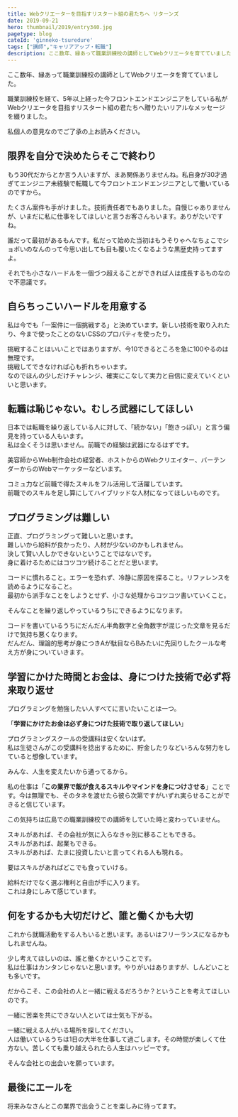 ```yaml
---
title: Webクリエーターを目指すリスタート組の君たちへ リターンズ
date: 2019-09-21
hero: thumbnail/2019/entry340.jpg
pagetype: blog
cateId: 'ginneko-tsuredure'
tags: ["講師","キャリアアップ・転職"]
description: ここ数年、縁あって職業訓練校の講師としてWebクリエータを育てていました。これから目指す人、学ぶ人、業界に飛び込む君たちへの想いを、個人の一意見と責任を持って綴ろうと思います。
---
```

ここ数年、縁あって職業訓練校の講師としてWebクリエータを育てていました。

職業訓練校を経て、5年以上経った今フロントエンドエンジニアをしている私がWebクリエータを目指すリスタート組の君たちへ贈りたいリアルなメッセージを綴りました。

私個人の意見なのでご了承の上お読みください。
<prof></prof>

<toc id="/blogs/entry340/"></toc>
## 限界を自分で決めたらそこで終わり
もう30代だからとか言う人いますが、まあ関係ありませんね。私自身が30才過ぎてエンジニア未経験で転職して今フロントエンドエンジニアとして働いているのですから。

たくさん案件も手がけました。技術責任者でもありました。自慢じゃありませんが、いまだに私に仕事をしてほしいと言うお客さんもいます。ありがたいですね。

誰だって最初があるもんです。私だって始めた当初はもうそりゃへなちょこでショボいのなんのって今思い出しても目も覆いたくなるような黒歴史持ってますよ。

それでも小さなハードルを一個づつ超えることができれば人は成長するものなので不思議です。

## 自らちっこいハードルを用意する
私は今でも「一案件に一個挑戦する」と決めています。新しい技術を取り入れたり、今まで使ったことのないCSSのプロパティを使ったり。

挑戦することはいいことではありますが、今10できるところを急に100やるのは無理です。<br>
挑戦してできなければ心も折れちゃいます。<br>
なのでほんの少しだけチャレンジ、確実にこなして実力と自信に変えていくといいと思います。

## 転職は恥じゃない。むしろ武器にしてほしい
日本では転職を繰り返している人に対して、「続かない」「飽きっぽい」と言う偏見を持っている人もいます。<br>
私は全くそうは思いません。前職での経験は武器になるはずです。

美容師からWeb制作会社の経営者、ホストからのWebクリエイター、バーテンダーからのWebマーケッターなどいます。

コミュ力など前職で得たスキルをフル活用して活躍しています。<br>
前職でのスキルを足し算にしてハイブリッドな人材になってほしいものです。

## プログラミングは難しい
正直、プログラミングって難しいと思います。<br>
難しいから給料が良かったり、人材が少ないのかもしれません。<br>
決して賢い人しかできないということではないです。<br>
身に着けるためにはコツコツ続けることだと思います。

コードに慣れること。エラーを恐れず、冷静に原因を探ること。リファレンスを読めるようになること。<br>
最初から派手なことをしようとせず、小さな処理からコツコツ書いていくこと。

そんなことを繰り返しやっているうちにできるようになります。

コードを書いているうちにだんだん半角数字と全角数字が混じった文章を見るだけで気持ち悪くなります。<br>
だんだん、理論的思考が身につきAが駄目ならBみたいに先回りしたクールな考え方が身についていきます。

## 学習にかけた時間とお金は、身につけた技術で必ず将来取り返せ
プログラミングを勉強したい人すべてに言いたいことは一つ。

「**学習にかけたお金は必ず身につけた技術で取り返してほしい**」

プログラミングスクールの受講料は安くないはず。<br>
私は生徒さんがこの受講料を捻出するために、貯金したりなどいろんな努力をしていると想像しています。

みんな、人生を変えたいから通ってるから。

私の仕事は「**この業界で飯が食えるスキルやマインドを身につけさせる**」ことです。今は無理でも、そのタネを渡せたら彼ら次第ですがいずれ実らせることができると信じています。

この気持ちは広島での職業訓練校での講師をしていた時と変わっていません。

スキルがあれば、その会社が気に入らなきゃ別に移ることもできる。<br>
スキルがあれば、起業もできる。<br>
スキルがあれば、たまに投資したいと言ってくれる人も現れる。<br>

要はスキルがあればどこでも食っていける。

給料だけでなく選ぶ権利と自由が手に入ります。<br>
これは身にしみて感じています。

## 何をするかも大切だけど、誰と働くかも大切
これから就職活動をする人もいると思います。あるいはフリーランスになるかもしれませんね。

少し考えてほしいのは、誰と働くかということです。<br>
私は仕事はカンタンじゃないと思います。やりがいはありますが、しんどいことも多いです。

だからこそ、この会社の人と一緒に戦えるだろうか？ということを考えてほしいのです。

一緒に苦楽を共にできない人といては士気も下がる。

一緒に戦える人がいる場所を探してください。<br>
人は働いているうちは1日の大半を仕事して過ごします。その時間が楽しくて仕方ない。苦しくても乗り越えられたら人生はハッピーです。

そんな会社との出会いを願っています。
## 最後にエールを
将来みなさんとこの業界で出会うことを楽しみに待ってます。
